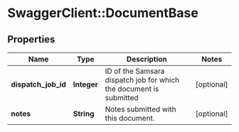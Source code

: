 # SwaggerClient::DocumentBase

## Properties
Name | Type | Description | Notes
------------ | ------------- | ------------- | -------------
**dispatch_job_id** | **Integer** | ID of the Samsara dispatch job for which the document is submitted | [optional] 
**notes** | **String** | Notes submitted with this document. | [optional] 


